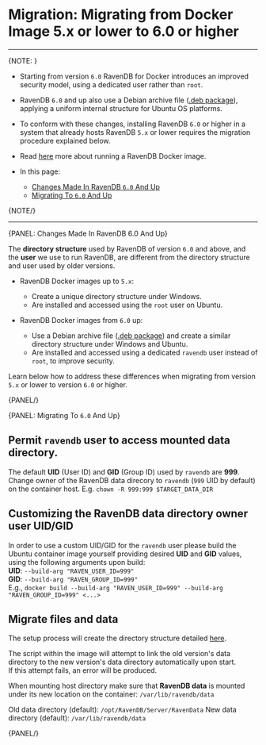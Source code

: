 # Migration: Migrating from Docker Image 5.x or lower to 6.0 or higher
---

{NOTE: }

* Starting from version `6.0` RavenDB for Docker introduces an 
  improved security model, using a dedicated user rather than `root`.  
* RavenDB `6.0` and up also use a Debian archive file 
  ([.deb package](../../start/installation/gnu-linux/deb)), 
  applying a uniform internal structure for Ubuntu OS platforms.  
* To conform with these changes, installing RavenDB `6.0` or higher 
  in a system that already hosts RavenDB `5.x` or lower requires 
  the migration procedure explained below.  
* Read [here](../../start/installation/running-in-docker-container) more about running a RavenDB Docker image.  

* In this page:  
  * [Changes Made In RavenDB `6.0` And Up](../../migration/server/docker#changes-made-in-ravendb-6.0-and-up)  
  * [Migrating To `6.0` And Up](../../migration/server/docker#migrating-to-6.0-and-up)  

{NOTE/}

---

{PANEL: Changes Made In RavenDB 6.0 And Up}  

The **directory structure** used by RavenDB of version `6.0` 
and above, and the **user** we use to run RavenDB, are different 
from the directory structure and user used by older versions.  

* RavenDB Docker images up to `5.x`:  
   * Create a unique directory structure under Windows.  
   * Are installed and accessed using the `root` user on Ubuntu.  

* RavenDB Docker images from `6.0` up:  
   * Use a Debian archive file ([.deb package](../../start/installation/gnu-linux/deb)) 
     and create a similar directory structure under Windows and Ubuntu.  
   * Are installed and accessed using a dedicated `ravendb` user 
     instead of `root`, to improve security.  

Learn below how to address these differences when migrating 
from version `5.x` or lower to version `6.0` or higher.  

{PANEL/}

{PANEL: Migrating To `6.0` And Up}  

## Permit `ravendb` user to access mounted data directory.  

The default **UID** (User ID) and **GID** (Group ID) 
used by `ravendb` are **999**.  
Change owner of the RavenDB data direcory to `ravendb` (`999` UID by default) on the container host.
E.g. `chown -R 999:999 $TARGET_DATA_DIR`

## Customizing the RavenDB data directory owner user UID/GID 

In order to use a custom UID/GID for the `ravendb` user please build the Ubuntu container image yourself providing desired **UID** and 
**GID** values, using the following arguments upon build:  
**UID**: `--build-arg "RAVEN_USER_ID=999"`  
**GID**: `--build-arg "RAVEN_GROUP_ID=999"`  
E.g., `docker build --build-arg "RAVEN_USER_ID=999" --build-arg "RAVEN_GROUP_ID=999" <...>`  

## Migrate files and data  

The setup process will create the directory structure detailed 
[here](../../start/installation/gnu-linux/deb#file-system-locations).  
  
The script within the image will attempt to link the old version's 
data directory to the new version's data directory automatically upon start.  
If this attempt fails, an error will be produced.  

When mounting host directory make sure that **RavenDB data** is mounted under its new 
location on the container: `/var/lib/ravendb/data`  

Old data directory (default): `/opt/RavenDB/Server/RavenData`
New data directory (default): `/var/lib/ravendb/data`

{PANEL/}
